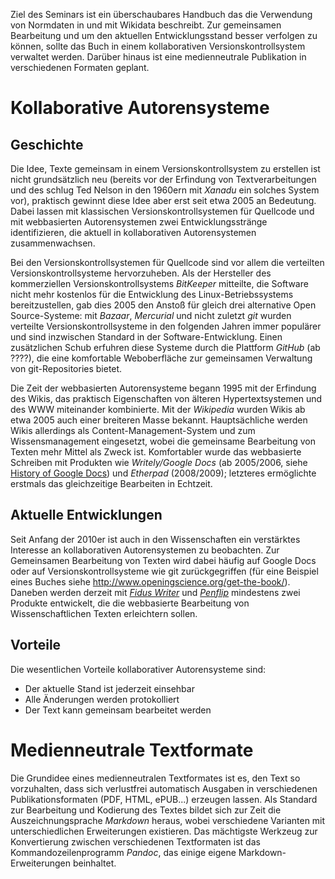 Ziel des Seminars ist ein überschaubares Handbuch das die Verwendung von
Normdaten in und mit Wikidata beschreibt. Zur gemeinsamen Bearbeitung und um
den aktuellen Entwicklungsstand besser verfolgen zu können, sollte das Buch in
einem kollaborativen Versionskontrollsystem verwaltet werden. Darüber hinaus
ist eine medienneutrale Publikation in verschiedenen Formaten geplant.

# Kollaborative Autorensysteme

## Geschichte

Die Idee, Texte gemeinsam in einem Versionskontrollsystem zu erstellen ist
nicht grundsätzlich neu (bereits vor der Erfindung von Textverarbeitungen und
des schlug Ted Nelson in den 1960ern mit *Xanadu* ein solches System vor),
praktisch gewinnt diese Idee aber erst seit etwa 2005 an Bedeutung. Dabei
lassen mit klassischen Versionskontrollsystemen für Quellcode und mit
webbasierten Autorensystemen zwei Entwicklungsstränge identifizieren, die
aktuell in kollaborativen Autorensystemen zusammenwachsen.

Bei den Versionskontrollsystemen für Quellcode sind vor allem die verteilten
Versionskontrollsysteme hervorzuheben. Als der Hersteller des kommerziellen
Versionskontrollsystems *BitKeeper* mitteilte, die Software nicht mehr
kostenlos für die Entwicklung des Linux-Betriebssystems bereitzustellen, gab
dies 2005 den Anstoß für gleich drei alternative Open Source-Systeme: mit
*Bazaar*, *Mercurial* und nicht zuletzt *git* wurden verteilte
Versionskontrollsysteme in den folgenden Jahren immer populärer und sind
inzwischen Standard in der Software-Entwicklung. Einen zusätzlichen Schub
erfuhren diese Systeme durch die Plattform *GitHub* (ab ????), die eine
komfortable Weboberfläche zur gemeinsamen Verwaltung von git-Repositories
bietet.

Die Zeit der webbasierten Autorensysteme begann 1995 mit der Erfindung des
Wikis, das praktisch Eigenschaften von älteren Hypertextsystemen und des WWW
miteinander kombinierte. Mit der *Wikipedia* wurden Wikis ab etwa 2005 auch
einer breiteren Masse bekannt. Hauptsächliche werden Wikis allerdings als
Content-Management-System und zum Wissensmanagement eingesetzt, wobei die
gemeinsame Bearbeitung von Texten mehr Mittel als Zweck ist. Komfortabler wurde
das webbasierte Schreiben mit Produkten wie *Writely/Google Docs* (ab
2005/2006, siehe [History of Google
Docs](http://en.wikipedia.org/wiki/History_of_Google_Docs)) und *Etherpad*
(2008/2009); letzteres ermöglichte erstmals das gleichzeitige Bearbeiten in
Echtzeit.

## Aktuelle Entwicklungen

Seit Anfang der 2010er ist auch in den Wissenschaften ein verstärktes Interesse
an kollaborativen Autorensystemen zu beobachten. Zur Gemeinsamen Bearbeitung
von Texten wird dabei häufig auf Google Docs oder auf Versionskontrollsysteme
wie git zurückgegriffen (für eine Beispiel eines Buches siehe
<http://www.openingscience.org/get-the-book/>). Daneben werden derzeit mit
*[Fidus Writer](http://fiduswriter.org/)* und
*[Penflip](https://www.penflip.com/)* mindestens zwei Produkte entwickelt, die
die webbasierte Bearbeitung von Wissenschaftlichen Texten erleichtern sollen.

## Vorteile

Die wesentlichen Vorteile kollaborativer Autorensysteme sind:

* Der aktuelle Stand ist jederzeit einsehbar
* Alle Änderungen werden protokolliert
* Der Text kann gemeinsam bearbeitet werden

# Medienneutrale Textformate

Die Grundidee eines medienneutralen Textformates ist es, den Text so
vorzuhalten, dass sich verlustfrei automatisch Ausgaben in verschiedenen
Publikationsformaten (PDF, HTML, ePUB...) erzeugen lassen. Als Standard zur
Bearbeitung und Kodierung des Textes bildet sich zur Zeit die
Auszeichnungsprache *Markdown* heraus, wobei verschiedene Varianten mit
unterschiedlichen Erweiterungen existieren. Das mächtigste Werkzeug zur
Konvertierung zwischen verschiedenen Textformaten ist das
Kommandozeilenprogramm *Pandoc*, das einige eigene Markdown-Erweiterungen
beinhaltet.

